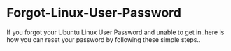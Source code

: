 # Forgot-Linux-User-Password
If you forgot your Ubuntu Linux User Password and unable to get in..here is how you can reset your password by following these simple steps..
